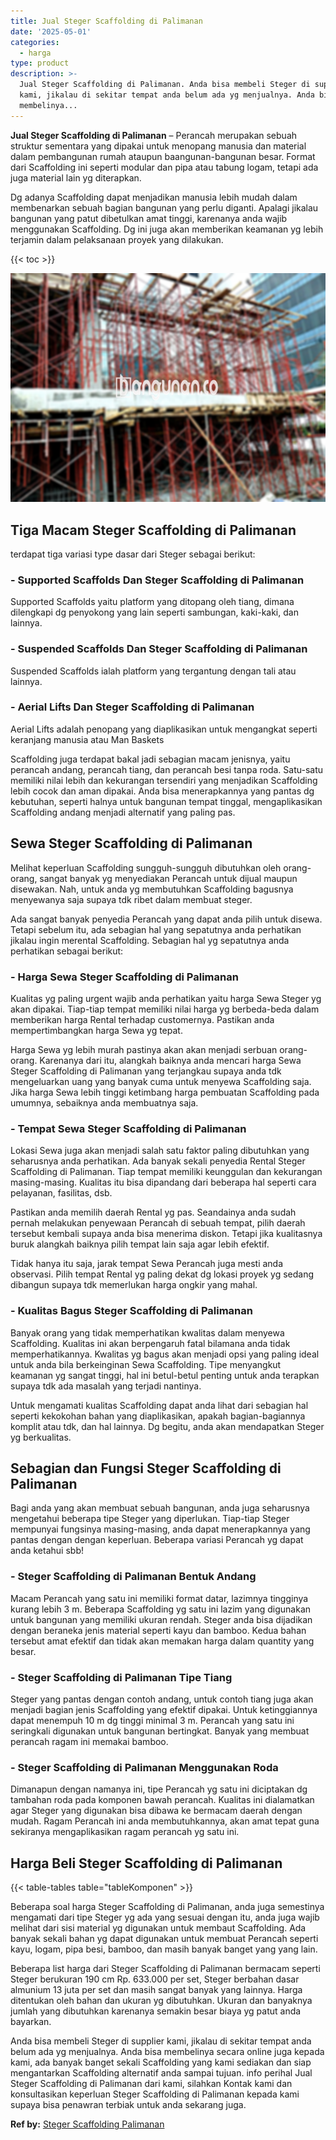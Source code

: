 ```yaml
---
title: Jual Steger Scaffolding di Palimanan
date: '2025-05-01'
categories:
  - harga
type: product
description: >-
  Jual Steger Scaffolding di Palimanan. Anda bisa membeli Steger di supplier
  kami, jikalau di sekitar tempat anda belum ada yg menjualnya. Anda bisa
  membelinya...
---
```


**Jual Steger Scaffolding di Palimanan** – Perancah merupakan sebuah struktur sementara yang dipakai untuk menopang manusia dan material dalam pembangunan rumah ataupun baangunan-bangunan besar. Format dari Scaffolding ini seperti modular dan pipa atau tabung logam, tetapi ada juga material lain yg diterapkan.

Dg adanya Scaffolding dapat menjadikan manusia lebih mudah dalam membenarkan sebuah bagian bangunan yang perlu diganti. Apalagi jikalau bangunan yang patut dibetulkan amat tinggi, karenanya anda wajib menggunakan Scaffolding. Dg ini juga akan memberikan keamanan yg lebih terjamin dalam pelaksanaan proyek yang dilakukan.

{{< toc >}}

![Jual Steger Scaffolding di Palimanan](/images/sewa-scaffolding-steger-23.png)

## Tiga Macam Steger Scaffolding di Palimanan

terdapat tiga variasi type dasar dari Steger sebagai berikut:

### \- Supported Scaffolds Dan Steger Scaffolding di Palimanan

Supported Scaffolds yaitu platform yang ditopang oleh tiang, dimana dilengkapi dg penyokong yang lain seperti sambungan, kaki-kaki, dan lainnya.

### \- Suspended Scaffolds Dan Steger Scaffolding di Palimanan

Suspended Scaffolds ialah platform yang tergantung dengan tali atau lainnya.

### \- Aerial Lifts Dan Steger Scaffolding di Palimanan

Aerial Lifts adalah penopang yang diaplikasikan untuk mengangkat seperti keranjang manusia atau Man Baskets

Scaffolding juga terdapat bakal jadi sebagian macam jenisnya, yaitu perancah andang, perancah tiang, dan perancah besi tanpa roda. Satu-satu memiliki nilai lebih dan kekurangan tersendiri yang menjadikan Scaffolding lebih cocok dan aman dipakai. Anda bisa menerapkannya yang pantas dg kebutuhan, seperti halnya untuk bangunan tempat tinggal, mengaplikasikan Scaffolding andang menjadi alternatif yang paling pas.

## Sewa Steger Scaffolding di Palimanan

Melihat keperluan Scaffolding sungguh-sungguh dibutuhkan oleh orang-orang, sangat banyak yg menyediakan Perancah untuk dijual maupun disewakan. Nah, untuk anda yg membutuhkan Scaffolding bagusnya menyewanya saja supaya tdk ribet dalam membuat steger.

Ada sangat banyak penyedia Perancah yang dapat anda pilih untuk disewa. Tetapi sebelum itu, ada sebagian hal yang sepatutnya anda perhatikan jikalau ingin merental Scaffolding. Sebagian hal yg sepatutnya anda perhatikan sebagai berikut:

### \- Harga Sewa Steger Scaffolding di Palimanan

Kualitas yg paling urgent wajib anda perhatikan yaitu harga Sewa Steger yg akan dipakai. Tiap-tiap tempat memiliki nilai harga yg berbeda-beda dalam memberikan harga Rental terhadap customernya. Pastikan anda mempertimbangkan harga Sewa yg tepat.

Harga Sewa yg lebih murah pastinya akan akan menjadi serbuan orang-orang. Karenanya dari itu, alangkah baiknya anda mencari harga Sewa Steger Scaffolding di Palimanan yang terjangkau supaya anda tdk mengeluarkan uang yang banyak cuma untuk menyewa Scaffolding saja. Jika harga Sewa lebih tinggi ketimbang harga pembuatan Scaffolding pada umumnya, sebaiknya anda membuatnya saja.

### \- Tempat Sewa Steger Scaffolding di Palimanan

Lokasi Sewa juga akan menjadi salah satu faktor paling dibutuhkan yang seharusnya anda perhatikan. Ada banyak sekali penyedia Rental Steger Scaffolding di Palimanan. Tiap tempat memiliki keunggulan dan kekurangan masing-masing. Kualitas itu bisa dipandang dari beberapa hal seperti cara pelayanan, fasilitas, dsb.

Pastikan anda memilih daerah Rental yg pas. Seandainya anda sudah pernah melakukan penyewaan Perancah di sebuah tempat, pilih daerah tersebut kembali supaya anda bisa menerima diskon. Tetapi jika kualitasnya buruk alangkah baiknya pilih tempat lain saja agar lebih efektif.

Tidak hanya itu saja, jarak tempat Sewa Perancah juga mesti anda observasi. Pilih tempat Rental yg paling dekat dg lokasi proyek yg sedang dibangun supaya tdk memerlukan harga ongkir yang mahal.

### \- Kualitas Bagus Steger Scaffolding di Palimanan

Banyak orang yang tidak memperhatikan kwalitas dalam menyewa Scaffolding. Kualitas ini akan berpengaruh fatal bilamana anda tidak memperhatikannya. Kwalitas yg bagus akan menjadi opsi yang paling ideal untuk anda bila berkeinginan Sewa Scaffolding. Tipe menyangkut keamanan yg sangat tinggi, hal ini betul-betul penting untuk anda terapkan supaya tdk ada masalah yang terjadi nantinya.

Untuk mengamati kualitas Scaffolding dapat anda lihat dari sebagian hal seperti kekokohan bahan yang diaplikasikan, apakah bagian-bagiannya komplit atau tdk, dan hal lainnya. Dg begitu, anda akan mendapatkan Steger yg berkualitas.

## Sebagian dan Fungsi Steger Scaffolding di Palimanan

Bagi anda yang akan membuat sebuah bangunan, anda juga seharusnya mengetahui beberapa tipe Steger yang diperlukan. Tiap-tiap Steger mempunyai fungsinya masing-masing, anda dapat menerapkannya yang pantas dengan dengan keperluan. Beberapa variasi Perancah yg dapat anda ketahui sbb!

### \- Steger Scaffolding di Palimanan Bentuk Andang

Macam Perancah yang satu ini memiliki format datar, lazimnya tingginya kurang lebih 3 m. Beberapa Scaffolding yg satu ini lazim yang digunakan untuk bangunan yang memiliki ukuran rendah. Steger anda bisa dijadikan dengan beraneka jenis material seperti kayu dan bamboo. Kedua bahan tersebut amat efektif dan tidak akan memakan harga dalam quantity yang besar.

### \- Steger Scaffolding di Palimanan Tipe Tiang

Steger yang pantas dengan contoh andang, untuk contoh tiang juga akan menjadi bagian jenis Scaffolding yang efektif dipakai. Untuk ketinggiannya dapat menempuh 10 m dg tinggi minimal 3 m. Perancah yang satu ini seringkali digunakan untuk bangunan bertingkat. Banyak yang membuat perancah ragam ini memakai bamboo.

### \- Steger Scaffolding di Palimanan Menggunakan Roda

Dimanapun dengan namanya ini, tipe Perancah yg satu ini diciptakan dg tambahan roda pada komponen bawah perancah. Kualitas ini dialamatkan agar Steger yang digunakan bisa dibawa ke bermacam daerah dengan mudah. Ragam Perancah ini anda membutuhkannya, akan amat tepat guna sekiranya mengaplikasikan ragam perancah yg satu ini.

## Harga Beli Steger Scaffolding di Palimanan

{{< table-tables table="tableKomponen" >}}

Beberapa soal harga Steger Scaffolding di Palimanan, anda juga semestinya mengamati dari tipe Steger yg ada yang sesuai dengan itu, anda juga wajib melihat dari sisi material yg digunakan untuk membaut Scaffolding. Ada banyak sekali bahan yg dapat digunakan untuk membuat Perancah seperti kayu, logam, pipa besi, bamboo, dan masih banyak banget yang yang lain.

Beberapa list harga dari Steger Scaffolding di Palimanan bermacam seperti Steger berukuran 190 cm Rp. 633.000 per set, Steger berbahan dasar almunium 13 juta per set dan masih sangat banyak yang lainnya. Harga ditentukan oleh bahan dan ukuran yg dibutuhkan. Ukuran dan banyaknya jumlah yang dibutuhkan karenanya semakin besar biaya yg patut anda bayarkan.

Anda bisa membeli Steger di supplier kami, jikalau di sekitar tempat anda belum ada yg menjualnya. Anda bisa membelinya secara online juga kepada kami, ada banyak banget sekali Scaffolding yang kami sediakan dan siap mengantarkan Scaffolding alternatif anda sampai tujuan. info perihal Jual Steger Scaffolding di Palimanan dari kami, silahkan Kontak kami dan konsultasikan keperluan Steger Scaffolding di Palimanan kepada kami supaya bisa penawran terbiak untuk anda sekarang juga.

**Ref by:** [Steger Scaffolding Palimanan](https://id.wikipedia.org/wiki/Steger)
